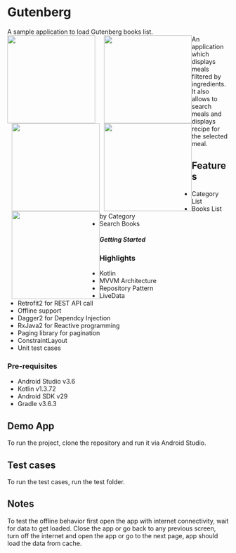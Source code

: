 # Gutenberg
A sample application to load Gutenberg books list.
<img src="screens/img1.png" style="float: left; margin-right: 10px;" width="200"/>       <img src="screens/img2.png" style="float: left; margin-left: 10px;" width="200"/> <img src="screens/img3.png" style="float: left; margin-left: 10px;" width="200"/> <img src="screens/img4.png" style="float: left; margin-left: 10px;" width="200"/> <img src="screens/img5.png" style="float: left; margin-left: 10px;" width="200"/></br>An application which displays meals filtered by ingredients. It also allows to search meals and displays recipe for the selected meal.
## Features
  + Category List
  + Books List by Category
  + Search Books

##### Getting Started
### Highlights
  + Kotlin
  + MVVM Architecture 
  + Repository Pattern
  + LiveData
  + Retrofit2 for REST API call
  + Offline support
  + Dagger2 for Dependcy Injection
  + RxJava2 for Reactive programming
  + Paging library for pagination
  + ConstraintLayout
  + Unit test cases 
### Pre-requisites
  + Android Studio v3.6
  + Kotlin v1.3.72
  + Android SDK v29
  + Gradle v3.6.3


## Demo App
To run the project, clone the repository and run it via Android Studio.

## Test cases
To run the test cases, run the test folder.

## Notes
To test the offline behavior first open the app with internet connectivity, wait for data to get loaded. Close the app or go back to any previous screen, turn off the internet and open the app or go to the next page, app should load the data from cache.


